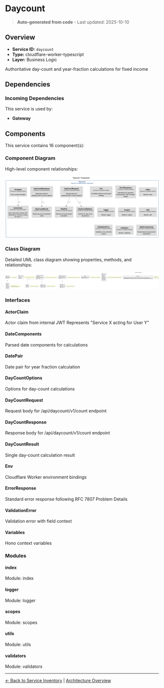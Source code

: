 # Daycount

> **Auto-generated from code** - Last updated: 2025-10-10

## Overview

- **Service ID:** `daycount`
- **Type:** cloudflare-worker-typescript
- **Layer:** Business Logic

Authoritative day-count and year-fraction calculations for fixed income

## Dependencies

### Incoming Dependencies

This service is used by:

- **Gateway**

## Components

This service contains 16 component(s):

### Component Diagram

High-level component relationships:

![Daycount Component Diagram](../../diagrams/structurizr-Components_daycount.png)

### Class Diagram

Detailed UML class diagram showing properties, methods, and relationships:

![Daycount Class Diagram](../../diagrams/class-diagram-daycount.png)

### Interfaces

#### ActorClaim

Actor claim from internal JWT Represents "Service X acting for User Y"

#### DateComponents

Parsed date components for calculations

#### DatePair

Date pair for year fraction calculation

#### DayCountOptions

Options for day-count calculations

#### DayCountRequest

Request body for /api/daycount/v1/count endpoint

#### DayCountResponse

Response body for /api/daycount/v1/count endpoint

#### DayCountResult

Single day-count calculation result

#### Env

Cloudflare Worker environment bindings

#### ErrorResponse

Standard error response following RFC 7807 Problem Details

#### ValidationError

Validation error with field context

#### Variables

Hono context variables

### Modules

#### index

Module: index

#### logger

Module: logger

#### scopes

Module: scopes

#### utils

Module: utils

#### validators

Module: validators

---

[← Back to Service Inventory](../services.md) |
[Architecture Overview](../index.md)

